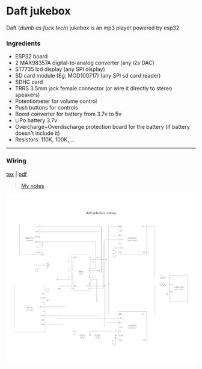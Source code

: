 # Daft jukebox
Daft (_dumb as fuck tech_) jukebox is an mp3 player powered by esp32

### Ingredients
- ESP32 board
- 2 MAX98357A digital-to-analog converter (any i2s DAC)
- ST7735 lcd display (any SPI display)
- SD card module (Eg: MOD100717) (any SPI sd card reader)
- SDHC card
- TRRS 3.5mm jack female connector (or wire it directly to stereo speakers)
- Potentiometer for volume control
- Push buttons for controls
- Boost converter for battery from 3.7v to 5v
- LiPo battery 3.7v
- Overcharge+Overdischarge protection board for the battery (if battery doesn't include it)
- Resistors: 110K, 100K, ...

---

### Wiring
[tex](./wiring/wiring.tex) | [pdf](./media/wiring.pdf)

> [My notes](./Notes.md)

![wiring](./media/wiring.png)

